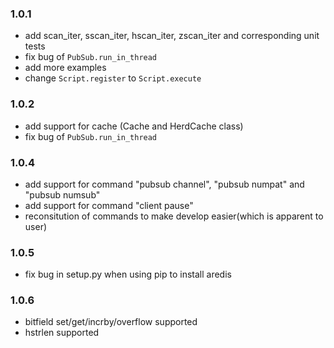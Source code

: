 ### 1.0.1
* add scan_iter, sscan_iter, hscan_iter, zscan_iter and corresponding unit tests
* fix bug of `PubSub.run_in_thread`
* add more examples
* change `Script.register` to `Script.execute`

### 1.0.2
* add support for cache (Cache and HerdCache class)
* fix bug of `PubSub.run_in_thread`

### 1.0.4
* add support for command "pubsub channel", "pubsub numpat" and "pubsub numsub"
* add support for command "client pause"
* reconsitution of commands to make develop easier(which is apparent to user)

### 1.0.5
* fix bug in setup.py when using pip to install aredis

### 1.0.6
* bitfield set/get/incrby/overflow supported
* hstrlen supported
